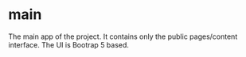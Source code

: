 # main
The main app of the project. 
It contains only the public pages/content interface. The UI is Bootrap 5 based.
